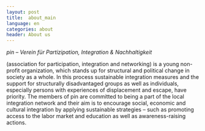 ```yaml
---
layout: post
title:  about_main
language: en
categories: about
header: About us
---
```


*pin – Verein für Partizipation, Integration & Nachhaltigkeit*

(association for participation, integration and networking) is a young non-profit organization, which stands up for structural and political change in society as a whole. In this process sustainable integration measures and the support for structurally disadvantaged groups as well as individuals, especially persons with experiences of displacement and escape, have priority. The members of pin are committed to being a part of the local integration network and their aim is to encourage social, economic and cultural integration by applying sustainable strategies – such as promoting access to the labor market and education as well as awareness-raising actions.
